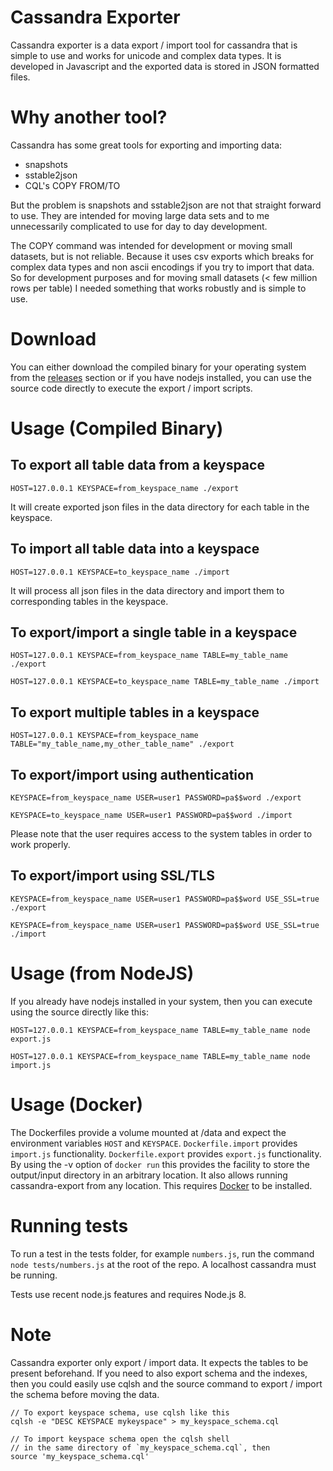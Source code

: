 # Cassandra Exporter

Cassandra exporter is a data export / import tool for cassandra that is simple to use and works for unicode and complex data types. It is developed in Javascript and the exported data is stored in JSON formatted files.

# Why another tool?

Cassandra has some great tools for exporting and importing data:

* snapshots
* sstable2json
* CQL's COPY FROM/TO

But the problem is snapshots and sstable2json are not that straight forward to use. They are intended for moving large data sets and to me unnecessarily complicated to use for day to day development.

The COPY command was intended for development or moving small datasets, but is not reliable. Because it uses csv exports which breaks for complex data types and non ascii encodings if you try to import that data. So for development purposes and for moving small datasets (< few million rows per table) I needed something that works robustly and is simple to use.

# Download

You can either download the compiled binary for your operating system from the [releases](https://github.com/masumsoft/cassandra-exporter/releases) section or if you have nodejs installed, you can use the source code directly to execute the export / import scripts.

# Usage (Compiled Binary)

## To export all table data from a keyspace

```
HOST=127.0.0.1 KEYSPACE=from_keyspace_name ./export
```

It will create exported json files in the data directory for each table in the keyspace.

## To import all table data into a keyspace

```
HOST=127.0.0.1 KEYSPACE=to_keyspace_name ./import
```

It will process all json files in the data directory and import them to corresponding tables in the keyspace.

## To export/import a single table in a keyspace

```
HOST=127.0.0.1 KEYSPACE=from_keyspace_name TABLE=my_table_name ./export

HOST=127.0.0.1 KEYSPACE=to_keyspace_name TABLE=my_table_name ./import
```

## To export multiple tables in a keyspace

```
HOST=127.0.0.1 KEYSPACE=from_keyspace_name TABLE="my_table_name,my_other_table_name" ./export
```


## To export/import using authentication

```
KEYSPACE=from_keyspace_name USER=user1 PASSWORD=pa$$word ./export

KEYSPACE=to_keyspace_name USER=user1 PASSWORD=pa$$word ./import
```

Please note that the user requires access to the system tables in order to work properly.

## To export/import using SSL/TLS

```
KEYSPACE=from_keyspace_name USER=user1 PASSWORD=pa$$word USE_SSL=true ./export

KEYSPACE=from_keyspace_name USER=user1 PASSWORD=pa$$word USE_SSL=true ./import
```

# Usage (from NodeJS)

If you already have nodejs installed in your system, then you can execute using the source directly like this:

```
HOST=127.0.0.1 KEYSPACE=from_keyspace_name TABLE=my_table_name node export.js

HOST=127.0.0.1 KEYSPACE=from_keyspace_name TABLE=my_table_name node import.js
```
# Usage (Docker)

The Dockerfiles provide a volume mounted at /data and expect the environment variables `HOST` and `KEYSPACE`. `Dockerfile.import` provides `import.js` functionality. `Dockerfile.export` provides `export.js` functionality. By using the -v option of `docker run` this provides the facility to store the output/input directory in an arbitrary location. It also allows running cassandra-export from any location. This requires [Docker](https://www.docker.com/) to be installed.

# Running tests

To run a test in the tests folder, for example `numbers.js`, run the command `node tests/numbers.js` at the root of the repo. A localhost cassandra must be running.

Tests use recent node.js features and requires Node.js 8.

# Note

Cassandra exporter only export / import data. It expects the tables to be present beforehand. If you need to also export schema and the indexes, then you could easily use cqlsh and the source command to export / import the schema before moving the data.

```
// To export keyspace schema, use cqlsh like this
cqlsh -e "DESC KEYSPACE mykeyspace" > my_keyspace_schema.cql

// To import keyspace schema open the cqlsh shell
// in the same directory of `my_keyspace_schema.cql`, then
source 'my_keyspace_schema.cql'
```
